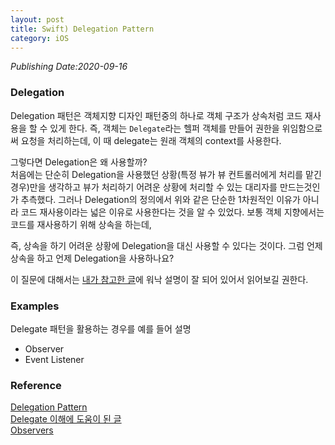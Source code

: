 ```yaml
---
layout: post
title: Swift) Delegation Pattern
category: iOS
---
```

*Publishing Date:2020-09-16*

<!-- ### Delegation
위키피디아에 Delegation 항목이 엄청 많다. 대체 왜 이렇게 많은거지..?
1. [Delegation Pattern](https://en.wikipedia.org/wiki/Delegation_pattern)
2. [Delegation(object oriented programming)](https://en.wikipedia.org/wiki/Delegation_(object-oriented_programming))
3. [Delegation(Computing)](https://en.wikipedia.org/wiki/Delegation_(computing))
4. [Delegation(Computer security)](https://en.wikipedia.org/wiki/Delegation_(computer_security))
5. [Delegate(CLI)](https://en.wikipedia.org/wiki/Delegate_(CLI))

들어가서 읽어보니, 5번은 CLI(Commom Language Infrastructure)에서 사용되는 문법의 형태라 보지 않기로 했다. CLI라는게 있다는 것만 알고 가자.
4번 역시 보안 관련해서 사용자가 다른 사용자에게 권한을 위임하는 내용인 것 같아 생략.
어째 아래부터 올라가고 있는데, 3번에서는 컴퓨터에서 말하는 Delegation의 전체적인 내용으로 링크된다. 컴퓨터에서 일반적으로 사용되는 Delegation은 어떠한 엔티티에서 다른 엔티티로 무언가를 넘겨주는 것이다. 좁은 의미에서 특별한 형태의 다양한 관계를 말한다고 한다. 우리가 찾고 있는 것은 1번, 2번으로 연결된다.
(목록에 `Forwarding`이 있는데, 어디서 들어본 적은 있으나 자세히는 알지 못한다. 나중에 더 공부하도록 하자.)
2번에서는 객체지향 프로그래밍에서 사용하는 Delegation에 대해 읽을 수 있었다. 객체지향에서 Delegation은 수신자 객체의 프로퍼티나 메소드를 송신자 객체의 컨텍스트에서 평가하는 것이라고 한다. 이게 무슨 말이람? -->

### Delegation
Delegation 패턴은 객체지향 디자인 패턴중의 하나로 객체 구조가 상속처럼 코드 재사용을 할 수 있게 한다. 즉, 객체는 `Delegate`라는 헬퍼 객체를 만들어 권한을 위임함으로써 요청을 처리하는데, 이 때 delegate는 원래 객체의 context를 사용한다.
<!-- Delegation인지 알지 못하고 사용하고 있었던 Delegation 중 하나는 `self`이다.
this is done implicitly by having self in the delegate refer to the original (sending) object, not the delegate (receiving object) -->

그렇다면 Delegation은 왜 사용할까?  
처음에는 단순히 Delegation을 사용했던 상황(특정 뷰가 뷰 컨트롤러에게 처리를 맡긴 경우)만을 생각하고 뷰가 처리하기 어려운 상황에 처리할 수 있는 대리자를 만드는것인가 추측했다.
그러나 Delegation의 정의에서 위와 같은 단순한 1차원적인 이유가 아니라 코드 재사용이라는 넓은 이유로 사용한다는 것을 알 수 있었다. 보통 객체 지향에서는 코드를 재사용하기 위해 상속을 하는데,

즉, 상속을 하기 어려운 상황에 Delegation을 대신 사용할 수 있다는 것이다.
그럼 언제 상속을 하고 언제 Delegation을 사용하나요?

이 질문에 대해서는 [내가 참고한 글](https://magi82.github.io/ios-delegate/)에 워낙 설명이 잘 되어 있어서 읽어보길 권한다.





### Examples
Delegate 패턴을 활용하는 경우를 예를 들어 설명
* Observer
* Event Listener


### Reference
[Delegation Pattern](http://best-practice-software-engineering.ifs.tuwien.ac.at/patterns/delegation.html)  
[Delegate 이해에 도움이 된 글](https://magi82.github.io/ios-delegate/)  
[Observers](https://benoitpasquier.com/observer-design-pattern-swift/)  
